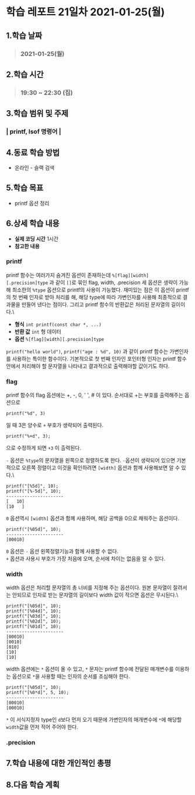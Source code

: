 # 학습 레포트 21일차 2021-01-25(월)
## 1.학습 날짜
> ### 2021-01-25(월)
## 2.학습 시간
> ### 19:30 ~ 22:30 (집)
## 3.학습 범위 및 주제
### | printf, lsof 명령어 |
## 4.동료 학습 방법
- 온라인 - 슬랙 검색
## 5.학습 목표
- printf 옵션 정리
## 6.상세 학습 내용
- **실제 코딩 시간** 1시간
- **참고한 내용**

### printf
printf 함수는 여러가지 숨겨진 옵션이 존재하는데 `%[flag][width][.precision]type` 과 같이 `[]`로 묶인 flag, width, .precision 세 옵션은 생략이 가능해 최소한의 `%type` 옵션으로 printf의 사용이 가능했다. 재미있는 점은 이 옵션이 printf의 첫 번째 인자로 받아 처리를 해, 해당 type에 따라 가변인자를 사용해 최종적으로 결과물을 만들어 낸다는 점이다. 그리고 printf 함수의 반환값은 처리된 문자열의 길이이다.\

- **형식** `int printf(const char *, ...)`
- **반환 값** `int` 형 데이터
- **옵션** `%[flag][width][.precision]type`

`printf("hello world")`, `printf("age : %d", 10)` 과 같이 printf 함수는 가변인자를 사용하는 특이한 함수이다. 기본적으로 첫 번째 인자인 포인터형 인자는 printf 함수 안에서 처리해야 할 문자열을 나타내고 결과적으로 출력해야할 값이기도 하다.

### flag
printf 함수의 flag 옵션에는 +, -, 0, ' ', # 이 있다. 순서대로 +는 부호를 출력해주는 옵션으로
```
printf("%d", 3)
```
일 때 3은 양수로 `+` 부호가 생략되어 출력된다.
```
printf("%+d", 3);
``` 
으로 수정하게 되면 `+3` 이 츨력된다.

`-` 옵션은 `%type`의 문자열을 왼쪽으로 정렬하도록 한다. `-`옵션이 생략되어 있으면 기본적으로 오른쪽 정렬이고 이것을 확인하려면 `[width]` 옵션과 함께 사용해보면 알 수 있다.\
```
printf("[%5d]", 10);
printf("[%-5d]", 10);
----------------------
[   10]
[10   ]
```

`0` 옵션역시 `[width]` 옵션과 함께 사용하며, 해당 공백을 0으로 채워주는 옵션이다.
```
printf("[%05d]", 10);
----------------------
[00010]
```
`0` 옵션은 `-` 옵션 왼쪽정렬기능과 함께 사용할 수 없다.\
`+` 옵션과 사용시 부호가 가장 처음에 오며, 순서에 차이는 없음을 알 수 있다.

### width
width 옵션은 처리할 문자열의 총 너비를 지정해 주는 옵션이다. 원본 문자열이 잘려서는 안되므로 인자로 받는 문자열의 길이보다 width 값이 작으면 옵션은 무시된다.\
```
printf("[%05d]", 10);
printf("[%04d]", 10);
printf("[%03d]", 10);
printf("[%02d]", 10);
printf("[%01d]", 10);
----------------------
[00010]
[0010]
[010]
[10]
[10]
```

width 옵션에는 `*` 옵션이 올 수 있고, `*` 문자는 printf 함수에 전달된 매개변수를 이용하는 옵션으로 `*`을 사용할 때는 인자의 순서를 조심해야 한다.
```
printf("[%05d]", 10);
printf("[%0*d]", 5, 10);
----------------------
[00010]
[00010]
```
`*` 이 서식지정자 type인 `d`보다 먼저 오기 때문에 가변인자의 매개변수에 `*`에 해당할 `width`값을 먼저 적어 주어야 한다.

### .precision


## 7.학습 내용에 대한 개인적인 총평
## 8.다음 학습 계획